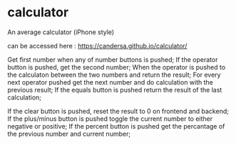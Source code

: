 # calculator
An average calculator (iPhone style)

can be accessed here : https://candersa.github.io/calculator/

Get first number when any of number buttons is pushed;
If the operator button is pushed, get the second number;
When the operator is pushed to the calculaton between the two numbers and return the result;
For every next operator pushed get the next number and do calculation with the previous result;
If the equals button is pushed return the result of the last calculation;

If the clear button is pushed, reset the result to 0 on frontend and backend;
If the plus/minus button is pushed toggle the current number to either negative or positive;
If the percent button is pushed get the percantage of the previous number and current number;
